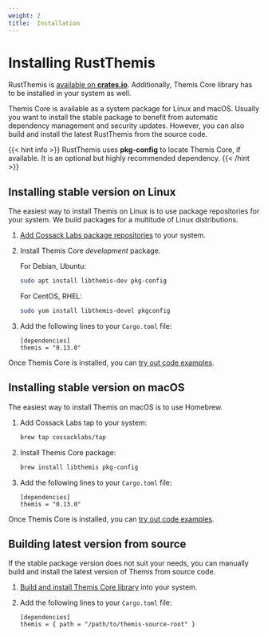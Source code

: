 ```yaml
---
weight: 2
title:  Installation
---
```


# Installing RustThemis

RustThemis is [available on **crates.io**](https://crates.io/crates/themis).
Additionally, Themis Core library has to be installed in your system as well.

Themis Core is available as a system package for Linux and macOS.
Usually you want to install the stable package to benefit from automatic dependency management and security updates.
However, you can also build and install the latest RustThemis from the source code.

{{< hint info >}}
RustThemis uses **pkg-config** to locate Themis Core, if available.
It is an optional but highly recommended dependency.
{{< /hint >}}

## Installing stable version on Linux

The easiest way to install Themis on Linux is to use package repositories for your system.
We build packages for a multitude of Linux distributions.

 1. [Add Cossack Labs package repositories](/docs/themis/installation/installation-from-packages/)
    to your system.

 2. Install Themis Core _development_ package.

    For Debian, Ubuntu:

    ```bash
    sudo apt install libthemis-dev pkg-config
    ```

    For CentOS, RHEL:

    ```bash
    sudo yum install libthemis-devel pkgconfig
    ```

 3. Add the following lines to your `Cargo.toml` file:

    ```
    [dependencies]
    themis = "0.13.0"
    ```

Once Themis Core is installed, you can [try out code examples](../examples/).

## Installing stable version on macOS

The easiest way to install Themis on macOS is to use Homebrew.

 1. Add Cossack Labs tap to your system:

    ```bash
    brew tap cossacklabs/tap
    ```

 2. Install Themis Core package:

    ```bash
    brew install libthemis pkg-config
    ```

 3. Add the following lines to your `Cargo.toml` file:

    ```
    [dependencies]
    themis = "0.13.0"
    ```

Once Themis Core is installed, you can [try out code examples](../examples/).

## Building latest version from source

If the stable package version does not suit your needs,
you can manually build and install the latest version of Themis from source code.

 1. [Build and install Themis Core library](/docs/themis/installation/installation-from-sources/)
    into your system.

 2. Add the following lines to your `Cargo.toml` file:

    ```
    [dependencies]
    themis = { path = "/path/to/themis-source-root" }
    ```

